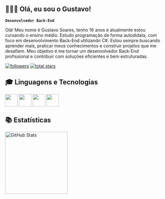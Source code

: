 ## 👨🏻‍💻 Olá, eu sou o Gustavo!

**`Desenvolvedor Back-End`**

Olá! Meu nome é Gustavo Soares, tenho 16 anos e atualmente estou cursando o ensino médio. Estudo programação de forma autodidata, com foco em desenvolvimento Back-End utilizando C#. Estou sempre buscando aprender mais, praticar meus conhecimentos e construir projetos que me desafiem. Meu objetivo é me tornar um desenvolvedor Back-End profissional e contribuir com soluções eficientes e bem estruturadas.

<p align="left">
      <a href="https://github.com/Gustavo-devy?tab=followers">
         <img alt="followers" title="Follow me on Github" src="https://custom-icon-badges.demolab.com/github/followers/Gustavo-devy?color=236ad3&labelColor=1155ba&style=for-the-badge&logo=person-add&label=Follow&logoColor=white"/></a>
      <a href="https://github.com/Gustavo-devy?tab=repositories&sort=stargazers">
         <img alt="total stars" title="Total stars on GitHub" src="https://custom-icon-badges.demolab.com/github/stars/Gustavo-devy?color=55960c&style=for-the-badge&labelColor=488207&logo=star"/></a>
   </p>

## 🎓 **Linguagens e Tecnologias**
<div>
  <img align="center" height="40" width="40" src="https://cdn.jsdelivr.net/gh/devicons/devicon@latest/icons/csharp/csharp-original.svg"/>
  <img align="center" height="40" width="40" src="https://cdn.jsdelivr.net/gh/devicons/devicon@latest/icons/sqlite/sqlite-original.svg"/>
  <img align="center" height="40" width="40" src="https://cdn.jsdelivr.net/gh/devicons/devicon@latest/icons/html5/html5-original.svg"/>
  <img align="center" height="40" width="40" src="https://cdn.jsdelivr.net/gh/devicons/devicon@latest/icons/css3/css3-original.svg"/><br>
</div>

##

## 📚 **Estatísticas**
<p>
<img 
      align="left" 
      alt="GitHub Stats" 
      height="200" 
      src="https://github-readme-stats.vercel.app/api/top-langs/?username=gustavo-devy&theme=react&layout=compact&custom_title=Tecnologias&langs_count=6" 
  />

</p>
